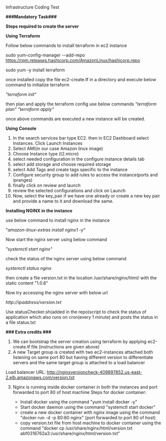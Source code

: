 Infrastructure Coding Test

**###Mandatory Task###**

**Steps required to create the server**

**Using Terraform**

Follow below commands to install terraform in ec2 instance

sudo yum-config-manager --add-repo https://rpm.releases.hashicorp.com/AmazonLinux/hashicorp.repo

sudo yum -y install terraform

once installed copy the file ec2-create.tf in a directory and execute below command to initialize terraform

_"terraform init"_

then plan and apply the terraform config use below commands
_"terraform plan"_
_"terraform apply"_

once above commands are executed a new instance will be created.

**Using Console**

1) In the search services bar type EC2. then in EC2 Dashboard select Instances. Click Launch Instances
2) Select AMI(in our case Amazon linux image)
3) Choose Instance type (t2.micro)
4) select needed configuration in the configure instance details tab
5) select add storage and choose required storage
6) select Add Tags and create tags specific to the instance
7) Configure security group to add rules to access the instance(ports and ipranges)
8) finally click on review and launch
9) review the selected configurations and click on Launch
10) Now, select the key_pair if we have one already or create a new key pair and provide a name to it and download the same.

**Installing NGINX in the instance**

use below command to install nginx in the instance

"_amazon-linux-extras install nginx1 -y_"

Now start the nginx server using below command

_"systemctl start nginx"_

check the status of the nginx server using below command

_systemctl status nginx_

then create a file version.txt in the location /usr/share/nginx/html/ with the static content "1.0.6"

Now try accessing the nginx server with below url

_http://ipaddress/version.txt_

Use statusChecker.sh(added in the repo)script to check the status of application which also runs on cron(every 1 minute) and posts the status in a file status.txt


**### Extra credits ###**

1) We can bootstrap the server creation using terraform by applying ec2-create.tf file (instructions are given above)
2) A new Target group is created with two ec2-instances attached both listening on same port 80 but having different version to differentiate servers and the same target group is attached to a load balancer

Load balancer URL: http://nginxversioncheck-409897852.us-east-2.elb.amazonaws.com/version.txt

3) Nginx is running inside docker container in both the instances and port forwarded to port 80 of host machine
    Steps for docker container:
    
    * Install docker using the command "yum install docker -y"
    * Start docker daemon using the command "systemctl start docker"
    * create a new docker container with nginx image using the command "docker run -d -p 80:80 nginx" (port forwarded to port 80 of host)
    * copy version.txt file from host machine to docker container using the command "docker cp /usr/share/nginx/html/version.txt abf0316762a3:/usr/share/nginx/html/version.txt"
